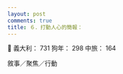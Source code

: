 ```yaml
---
layout: post
comments: true
title: ６．打動人心的簡報：
---
```


:footprints: 義大利： 731 狗年： 298 中旅： 164


敘事／聚焦／行動
